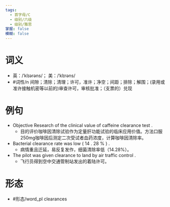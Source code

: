 ```yaml
---
tags:
  - 首字母/C
  - 级别/六级
  - 级别/雅思
掌握: false
模糊: false
---
```

# 词义
- 英：/ˈklɪərəns/； 美：/ˈklɪrəns/
- #词性/n  间隙；清除；清理；许可，准许；净空；间距；排除；解围；(录用或准许接触机密等以前的)审查许可，审核批准；（支票的）兑现
# 例句
- Objective Research of the clinical value of caffeine clearance test .
	- 目的评价咖啡因清除试验作为定量肝功能试验的临床应用价值。方法口服250mg咖啡因后测定二次受试者血药浓度，计算咖啡因清除率。
- Bacterial clearance rate was low ( 14 . 28 % ) .
	- 病情重且迁延，易反复发作，细菌清除率低（14.28%）。
- The pilot was given clearance to land by air traffic control .
	- 飞行员得到空中交通管制站发出的着陆许可。
# 形态
- #形态/word_pl clearances
